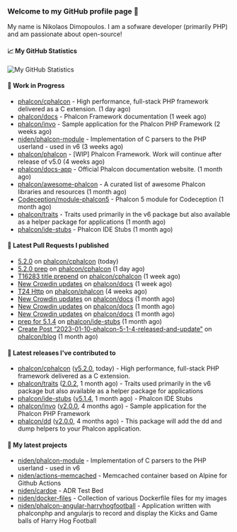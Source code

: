 ### Welcome to my GitHub profile page 👋

My name is Nikolaos Dimopoulos. I am a sofware developer (primarily PHP) and am passionate about open-source!

#### 📈 My GitHub Statistics

![My GitHub Statistics](https://github-readme-stats.vercel.app/api?username=niden&show_icons=true&count_private=true&hide_title=true&theme=transparent)

#### 👷 Work in Progress

- [phalcon/cphalcon](https://github.com/phalcon/cphalcon) - High performance, full-stack PHP framework delivered as a C extension. (1 day ago)
- [phalcon/docs](https://github.com/phalcon/docs) - Phalcon Framework documentation (1 week ago)
- [phalcon/invo](https://github.com/phalcon/invo) - Sample application for the Phalcon PHP Framework (2 weeks ago)
- [niden/phalcon-module](https://github.com/niden/phalcon-module) - Implementation of C parsers to the PHP userland - used in v6 (3 weeks ago)
- [phalcon/phalcon](https://github.com/phalcon/phalcon) - [WIP] Phalcon Framework. Work will continue after release of v5.0 (4 weeks ago)
- [phalcon/docs-app](https://github.com/phalcon/docs-app) - Official Phalcon documentation website. (1 month ago)
- [phalcon/awesome-phalcon](https://github.com/phalcon/awesome-phalcon) - A curated list of awesome Phalcon libraries and resources (1 month ago)
- [Codeception/module-phalcon5](https://github.com/Codeception/module-phalcon5) - Phalcon 5 module for Codeception (1 month ago)
- [phalcon/traits](https://github.com/phalcon/traits) - Traits used primarily in the v6 package but also available as a helper package for applications (1 month ago)
- [phalcon/ide-stubs](https://github.com/phalcon/ide-stubs) - Phalcon IDE Stubs (1 month ago)

#### 🔨 Latest Pull Requests I published

- [5.2.0](https://github.com/phalcon/cphalcon/pull/16291) on [phalcon/cphalcon](https://github.com/phalcon/cphalcon) (today)
- [5.2.0 prep](https://github.com/phalcon/cphalcon/pull/16290) on [phalcon/cphalcon](https://github.com/phalcon/cphalcon) (1 day ago)
- [T16283 title prepend](https://github.com/phalcon/cphalcon/pull/16284) on [phalcon/cphalcon](https://github.com/phalcon/cphalcon) (1 week ago)
- [New Crowdin updates](https://github.com/phalcon/docs/pull/3127) on [phalcon/docs](https://github.com/phalcon/docs) (1 week ago)
- [T24 Http](https://github.com/phalcon/phalcon/pull/319) on [phalcon/phalcon](https://github.com/phalcon/phalcon) (4 weeks ago)
- [New Crowdin updates](https://github.com/phalcon/docs/pull/3124) on [phalcon/docs](https://github.com/phalcon/docs) (1 month ago)
- [New Crowdin updates](https://github.com/phalcon/docs/pull/3123) on [phalcon/docs](https://github.com/phalcon/docs) (1 month ago)
- [New Crowdin updates](https://github.com/phalcon/docs/pull/3118) on [phalcon/docs](https://github.com/phalcon/docs) (1 month ago)
- [prep for 5.1.4](https://github.com/phalcon/ide-stubs/pull/84) on [phalcon/ide-stubs](https://github.com/phalcon/ide-stubs) (1 month ago)
- [Create Post “2023-01-10-phalcon-5-1-4-released-and-update”](https://github.com/phalcon/blog/pull/523) on [phalcon/blog](https://github.com/phalcon/blog) (1 month ago)

#### 🔭 Latest releases I've contributed to

- [phalcon/cphalcon](https://github.com/phalcon/cphalcon) ([v5.2.0](https://github.com/phalcon/cphalcon/releases/tag/v5.2.0), today) - High performance, full-stack PHP framework delivered as a C extension.
- [phalcon/traits](https://github.com/phalcon/traits) ([2.0.2](https://github.com/phalcon/traits/releases/tag/2.0.2), 1 month ago) - Traits used primarily in the v6 package but also available as a helper package for applications
- [phalcon/ide-stubs](https://github.com/phalcon/ide-stubs) ([v5.1.4](https://github.com/phalcon/ide-stubs/releases/tag/v5.1.4), 1 month ago) - Phalcon IDE Stubs
- [phalcon/invo](https://github.com/phalcon/invo) ([v2.0.0](https://github.com/phalcon/invo/releases/tag/v2.0.0), 4 months ago) - Sample application for the Phalcon PHP Framework
- [phalcon/dd](https://github.com/phalcon/dd) ([v2.0.0](https://github.com/phalcon/dd/releases/tag/v2.0.0), 4 months ago) - This package will add the dd and dump helpers to your Phalcon application.

#### 🌱 My latest projects

- [niden/phalcon-module](https://github.com/niden/phalcon-module) - Implementation of C parsers to the PHP userland - used in v6
- [niden/actions-memcached](https://github.com/niden/actions-memcached) - Memcached container based on Alpine for Github Actions
- [niden/cardoe](https://github.com/niden/cardoe) - ADR Test Bed
- [niden/docker-files](https://github.com/niden/docker-files) - Collection of various Dockerfile files for my images
- [niden/phalcon-angular-harryhogfootball](https://github.com/niden/phalcon-angular-harryhogfootball) - Application written with phalconphp and angularjs to record and display the Kicks and Game balls of Harry Hog Football


